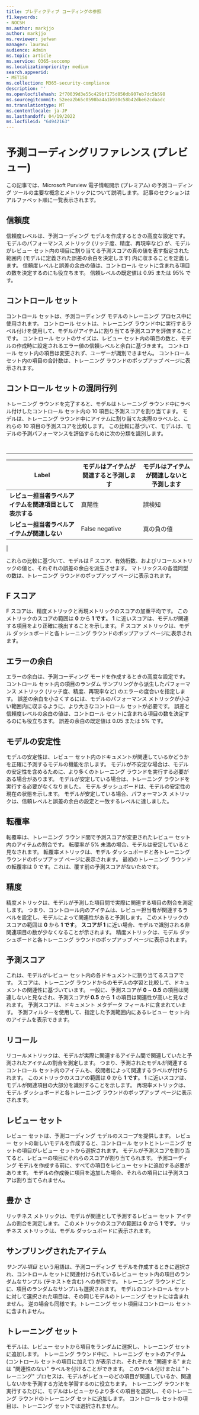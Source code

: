 ```yaml
---
title: プレディクティブ コーディングの参照
f1.keywords:
- NOCSH
ms.author: markjjo
author: markjjo
ms.reviewer: jefwan
manager: laurawi
audience: Admin
ms.topic: article
ms.service: O365-seccomp
ms.localizationpriority: medium
search.appverid:
- MET150
ms.collection: M365-security-compliance
description: ''
ms.openlocfilehash: 2f70039d3e55c429bf175d850db907eb7dc5b598
ms.sourcegitcommit: 52eea2b65c0598ba4a1b930c58b42dbe62cdaadc
ms.translationtype: MT
ms.contentlocale: ja-JP
ms.lasthandoff: 04/19/2022
ms.locfileid: "64942163"
---
```

# <a name="predictive-coding-reference-preview"></a>予測コーディングリファレンス (プレビュー)

この記事では、Microsoft Purview 電子情報開示 (プレミアム) の予測コーディング ツールの主要な概念とメトリックについて説明します。 記事のセクションはアルファベット順に一覧表示されます。

## <a name="confidence-level"></a>信頼度

信頼度レベルは、予測コーディング モデルを作成するときの高度な設定です。 モデルのパフォーマンス メトリック (リッチ度、精度、再現率など) が、モデルがレビュー セット内の項目に割り当てる予測スコアの真の値を表す指定された範囲内 (モデルに定義された誤差の余白を決定します) 内に収まることを定義します。 信頼度レベルと誤差の余白の値は、コントロール セットに含まれる項目の数を決定するのにも役立ちます。 信頼レベルの既定値は 0.95 または 95% です。

## <a name="control-set"></a>コントロール セット

コントロール セットは、予測コーディング モデルのトレーニング プロセス中に使用されます。 コントロール セットは、トレーニング ラウンド中に実行するラベル付けを使用して、モデルがアイテムに割り当てる予測スコアを評価することです。 コントロール セットのサイズは、レビュー セット内の項目の数と、モデルの作成時に設定されるエラー値の信頼レベルと余白に基づきます。 コントロール セット内の項目は変更されず、ユーザーが識別できません。 コントロール セット内の項目の合計数は、トレーニング ラウンドのポップアップ ページに表示されます。

## <a name="control-set-confusion-matrix"></a>コントロール セットの混同行列

トレーニング ラウンドを完了すると、モデルはトレーニング ラウンド中にラベル付けしたコントロール セット内の 10 項目に予測スコアを割り当てます。 モデルは、トレーニング ラウンド中にアイテムに割り当てた実際のラベルと、これらの 10 項目の予測スコアを比較します。 この比較に基づいて、モデルは、モデルの予測パフォーマンスを評価するために次の分類を識別します。

<br>

****

|Label|モデルはアイテムが関連すると予測します|モデルはアイテムが関連しないと予測します|
|---|---|---|
|**レビュー担当者ラベルアイテムを関連項目として表示する**|真陽性|誤検知|
|**レビュー担当者ラベルアイテムが関連しない**|False negative|真の負の値|
|

これらの比較に基づいて、モデルは F スコア、有効桁数、およびリコールメトリックの値と、それぞれの誤差の余白を派生させます。 マトリックスの各混同型の数は、トレーニング ラウンドのポップアップ ページに表示されます。

## <a name="f-score"></a>F スコア

F スコアは、精度メトリックと再現メトリックのスコアの加重平均です。  このメトリックのスコアの範囲は **0** から **1 です**。 **1** に近いスコアは、モデルが関連する項目をより正確に検出することを示します。 F スコア メトリックは、モデル ダッシュボードと各トレーニング ラウンドのポップアップ ページに表示されます。

## <a name="margin-of-error"></a>エラーの余白

エラーの余白は、予測コーディング モードを作成するときの高度な設定です。 コントロール セット内の項目のランダム サンプリングから派生したパフォーマンス メトリック (リッチ度、精度、再現率など) のエラーの度合いを指定します。 誤差の余白を小さくするには、モデルのパフォーマンス メトリックが小さい範囲内に収まるように、より大きなコントロール セットが必要です。 誤差と信頼度レベルの余白の値は、コントロール セットに含まれる項目の数を決定するのにも役立ちます。 誤差の余白の既定値は 0.05 または 5% です。

## <a name="model-stability"></a>モデルの安定性

モデルの安定性は、レビュー セット内のドキュメントが関連しているかどうかを正確に予測するモデルの機能を示します。 モデルが不安定な場合は、モデルの安定性を含めるために、より多くのトレーニング ラウンドを実行する必要がある場合があります。 モデルが安定している場合は、トレーニング ラウンドを実行する必要がなくなりました。 モデル ダッシュボードは、モデルの安定性の現在の状態を示します。 モデルが安定している場合、パフォーマンス メトリックは、信頼レベルと誤差の余白の設定と一致するレベルに達しました。

## <a name="overturn-rate"></a>転覆率

転覆率は、トレーニング ラウンド間で予測スコアが変更されたレビュー セット内のアイテムの割合です。 転覆率が 5% 未満の場合、モデルは安定していると見なされます。 転覆率メトリックは、モデル ダッシュボードと各トレーニング ラウンドのポップアップ ページに表示されます。 最初のトレーニング ラウンドの転覆率は 0 です。これは、覆す前の予測スコアがないためです。

## <a name="precision"></a>精度

精度メトリックは、モデルが予測した項目間で実際に関連する項目の割合を測定します。 つまり、コントロール内のアイテムは、レビュー担当者が関連するラベルを設定し、モデルによって関連性があると予測します。 このメトリックのスコアの範囲は **0** から **1 です**。 **スコアが 1** に近い場合、モデルで識別される非関連項目の数が少なくなることが示されます。 精度メトリックは、モデル ダッシュボードと各トレーニング ラウンドのポップアップ ページに表示されます。

## <a name="prediction-score"></a>予測スコア

これは、モデルがレビュー セット内の各ドキュメントに割り当てるスコアです。 スコアは、トレーニング ラウンドからのモデルの学習と比較して、ドキュメントの関連性に基づいています。 一般に、予測スコアが **0** ~ **0.5** の項目は関連しないと見なされ、予測スコアが **0.5** から **1** の項目は関連性が高いと見なされます。 予測スコアは、ドキュメント メタデータ フィールドに含まれています。 予測フィルターを使用して、指定した予測範囲内にあるレビュー セット内のアイテムを表示できます。

## <a name="recall"></a>リコール

リコールメトリックは、モデルが実際に関連するアイテム間で関連していたと予測されたアイテムの割合を測定します。 つまり、予測されたモデルが関連するコントロール セット内のアイテムも、校閲者によって関連するラベルが付けられます。 このメトリックのスコアの範囲は **0** から **1 です**。 **1** に近いスコアは、モデルが関連項目の大部分を識別することを示します。 再現率メトリックは、モデル ダッシュボードと各トレーニング ラウンドのポップアップ ページに表示されます。

## <a name="review-set"></a>レビュー セット

レビュー セットは、予測コーディング モデルのスコープを提供します。 レビュー セットの新しいモデルを作成すると、コントロール セットとトレーニング セットの項目がレビュー セットから選択されます。 モデルが予測スコアを割り当てると、レビューの項目にそれらのスコアが割り当てられます。 予測コーディング モデルを作成する前に、すべての項目をレビュー セットに追加する必要があります。 モデルの作成後に項目を追加した場合、それらの項目には予測スコアは割り当てられません。

## <a name="richness"></a>豊か さ

リッチネス メトリックは、モデルが関連として予測するレビュー セット アイテムの割合を測定します。 このメトリックのスコアの範囲は **0** から **1 です**。 リッチネス メトリックは、モデル ダッシュボードに表示されます。

## <a name="sampled-items"></a>サンプリングされたアイテム

*サンプル項目* という用語は、予測コーディング モデルを作成するときに選択され、コントロール セットに関連付けられているレビュー セット内の項目のランダムなサンプル (テキストを含む) への参照です。 トレーニング ラウンドごとに、項目のランダムなサンプルも選択されます。 モデルのコントロール セットに対して選択された項目は、その同じモデルのトレーニング セットには含まれません。 逆の場合も同様です。トレーニング セット項目はコントロール セットに含まれません。

## <a name="training-set"></a>トレーニング セット

モデルは、レビュー セットから項目をランダムに選択し、トレーニング セットに追加します。 トレーニング ラウンド中に、トレーニング セットのアイテム (コントロール セットの項目に加えて) が表示され、それぞれを "関連する" または "関連性のない" ラベルを付けることができます。 このラベル付けまたは "トレーニング" プロセスは、モデルがレビューのどの項目が関連しているか、関連しないかを予測する方法を学習するのに役立ちます。 トレーニング ラウンドを実行するたびに、モデルはレビューからより多くの項目を選択し、そのトレーニング ラウンドのトレーニング セットに追加します。 コントロール セットの項目は、トレーニング セットでは選択されません。
